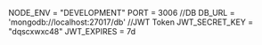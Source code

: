 NODE_ENV = "DEVELOPMENT"
PORT = 3006
//DB
DB_URL = 'mongodb://localhost:27017/db'
//JWT Token
JWT_SECRET_KEY = "dqscxwxc48"
JWT_EXPIRES = 7d
